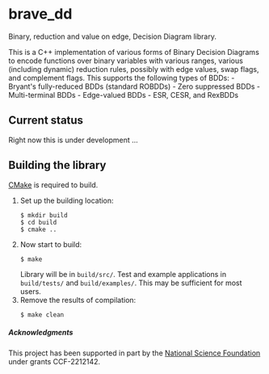 # brave_dd
Binary, reduction and value on edge, Decision Diagram library.

This is a C++ implementation of various forms of Binary Decision Diagrams
to encode functions over binary variables with various ranges,
various (including dynamic) reduction rules, possibly with edge values,
swap flags, and complement flags.
This supports the following types of BDDs:
    - Bryant's fully-reduced BDDs (standard ROBDDs)
    - Zero suppressed BDDs
    - Multi-terminal BDDs
    - Edge-valued BDDs
    - ESR, CESR, and RexBDDs


## Current status

Right now this is under development ...

## Building the library

[CMake](https://cmake.org/) is required to build.
1. Set up the building location:
    ```
    $ mkdir build
    $ cd build
    $ cmake ..
    ```
2. Now start to build:
   ```
   $ make
   ```
   Library will be in ```build/src/```. Test and example applications in ```build/tests/``` and ```build/examples/```. This may be sufficient for most users.
3. Remove the results of compilation:
   ```
   $ make clean
   ```


##### Acknowledgments
This project has been supported in part by the [National Science Foundation](http://www.nsf.gov) under grants CCF-2212142.